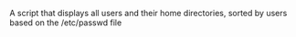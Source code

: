 A script that displays all users and their home directories, sorted by users based on the /etc/passwd file
